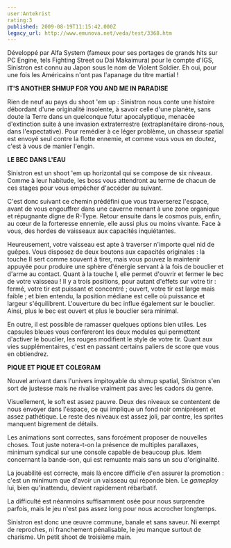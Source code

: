```yaml
---
user:Antekrist
rating:3
published: 2009-08-19T11:15:42.000Z
legacy_url: http://www.emunova.net/veda/test/3368.htm
---
```

Développé par Alfa System (fameux pour ses portages de grands hits sur PC Engine, tels Fighting Street ou Dai Makaimura) pour le compte d'IGS, Sinistron est connu au Japon sous le nom de Violent Soldier. Eh oui, pour une fois les Américains n'ont pas l'apanage du titre martial !  

  

**IT'S ANOTHER SHMUP FOR YOU AND ME IN PARADISE**  

Rien de neuf au pays du shoot 'em up : Sinistron nous conte une histoire débordant d'une originalité insolente, à savoir celle d'une planète, sans doute la Terre dans un quelconque futur apocalyptique, menacée d'extinction suite à une invasion extraterrestre (extraplanétaire dirons-nous, dans l'expectative). Pour remédier à ce léger problème, un chasseur spatial est envoyé seul contre la flotte ennemie, et comme vous vous en doutez, c'est à vous de manier l'engin.  

  

**LE BEC DANS L'EAU**  

Sinistron est un shoot 'em up horizontal qui se compose de six niveaux. Comme à leur habitude, les boss vous attendront au terme de chacun de ces stages pour vous empêcher d'accéder au suivant.  

C'est donc suivant ce chemin prédéfini que vous traverserez l'espace, avant de vous engouffrer dans une caverne menant à une zone organique et répugnante digne de R-Type. Retour ensuite dans le cosmos puis, enfin, au cœur de la forteresse ennemie, elle aussi plus ou moins vivante. Face à vous, des hordes de vaisseaux aux capacités inquiétantes.  

Heureusement, votre vaisseau est apte à traverser n'importe quel nid de guêpes. Vous disposez de deux boutons aux capacités originales : la touche II sert comme souvent à tirer, mais vous pouvez la maintenir appuyée pour produire une sphère d'énergie servant à la fois de bouclier et d'arme au contact. Quant à la touche I, elle permet d'ouvrir et fermer le bec de votre vaisseau ! Il y a trois positions, pour autant d'effets sur votre tir : fermé, votre tir est puissant et concentré ; ouvert, votre tir est large mais faible ; et bien entendu, la position médiane est celle où puissance et largeur s'équilibrent. L'ouverture du bec influe également sur le bouclier. Ainsi, plus le bec est ouvert et plus le bouclier sera minimal.  

En outre, il est possible de ramasser quelques options bien utiles. Les capsules bleues vous confèreront les deux modules qui permettent d'activer le bouclier, les rouges modifient le style de votre tir. Quant aux vies supplémentaires, c'est en passant certains paliers de score que vous en obtiendrez.  

  

**PIQUE ET PIQUE ET COLEGRAM**  

Nouvel arrivant dans l'univers impitoyable du shmup spatial, Sinistron s'en sort de justesse mais ne rivalise vraiment pas avec les cadors du genre.  

Visuellement, le soft est assez pauvre. Deux des niveaux se contentent de nous envoyer dans l'espace, ce qui implique un fond noir omniprésent et assez pathétique. Le reste des niveaux est assez joli, par contre, les sprites manquent bigrement de détails.  

Les animations sont correctes, sans forcément proposer de nouvelles choses. Tout juste notera-t-on la présence de multiples parallaxes, minimum syndical sur une console capable de beaucoup plus. Idem concernant la bande-son, qui est remuante mais sans un sou d'originalité.  

La jouabilité est correcte, mais là encore difficile d'en assurer la promotion : c'est un minimum que d'avoir un vaisseau qui réponde bien. Le _gameplay_ lui, bien qu'inattendu, devient rapidement rébarbatif.  

La difficulté est néanmoins suffisamment osée pour nous surprendre parfois, mais le jeu n'est pas assez long pour nous accrocher longtemps.  

Sinistron est donc une œuvre commune, banale et sans saveur. Ni exempt de reproches, ni franchement pénalisable, le jeu manque surtout de charisme. Un petit shoot de troisième main.